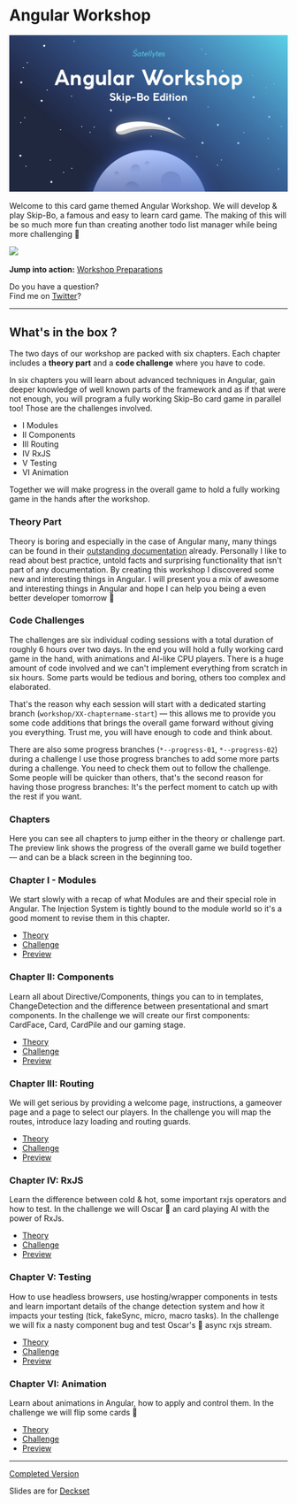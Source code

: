 # Angular Workshop
![](images/intro.jpg)

Welcome to this card game themed Angular Workshop. We will develop & play Skip-Bo, a famous and easy to learn card game. The making of this will be so much more fun than creating another todo list manager while being more challenging 💪

![](images/preview.gif)

**Jump into action:** [Workshop Preparations](docs/preparations.md)

Do you have a question?<br> Find me on [Twitter](https://twitter.com/deluxee)?

---

## What's in the box ?
The two days of our workshop are packed with six chapters. Each chapter includes a **theory part** and a **code challenge** where you have to code.

In six chapters you will learn about advanced techniques in Angular, gain deeper knowledge of well known parts of the framework and as if that were not enough, you will program a fully working Skip-Bo card game in parallel too! Those are the challenges involved.

+ I Modules
+ II Components
+ III Routing
+ IV RxJS
+ V Testing
+ VI Animation

Together we will make progress in the overall game to hold a fully working game in the hands after the workshop.

### Theory Part
Theory is boring and especially in the case of Angular many, many things can be found in their [outstanding documentation](https://angular.io/docs) already. Personally I like to read about best practice, untold facts and surprising functionality that isn't part of any documentation. By creating this workshop I discovered some new and interesting things in Angular. I will present you a mix of awesome and interesting things in Angular and hope I can help you being a even better developer tomorrow 💪

### Code Challenges
The challenges are six individual coding sessions with a total duration of roughly 6 hours over two days. In the end you will hold a fully working card game in the hand, with animations and AI-like CPU players. There is a huge amount of code involved and we can't implement everything from scratch in six hours. Some parts would be tedious and boring, others too complex and elaborated.

That's the reason why each session will start with a dedicated starting branch (`workshop/XX-chaptername-start`) — this allows me to provide you some code additions that brings the overall game forward without giving you everything. Trust me, you will have enough to code and think about.

There are also some progress branches (`*--progress-01`, `*--progress-02`) during a challenge  I use those progress branches to add some more parts during a challenge. You need to check them out to follow the challenge. Some people will be quicker than others, that's the second reason for having those progress branches: It's the perfect moment to catch up with the rest if you want.

### Chapters
Here you can see all chapters to jump either in the theory or challenge part. The preview link shows the progress of the overall game we build together — and can be a black screen in the beginning too.

### Chapter I - Modules
We start slowly with a recap of what Modules are and their special role in Angular. The Injection System is tightly bound to the module world so it's a good moment to revise them in this chapter.

+ [Theory](docs/theory/01-modules.md)
+ [Challenge](docs/challenges/01-modules.md)
+ [Preview](https://5c01159cf6d5ea7fb5133562--skipbo-angular-workshop.netlify.com/)

### Chapter II: Components
Learn all about Directive/Components, things you can to in templates, ChangeDetection and the difference between presentational and smart components. In the challenge we will create our first components: CardFace, Card, CardPile and our gaming stage.

+ [Theory](docs/theory/02-components.md)
+ [Challenge](docs/challenges/02-components.md)
+ [Preview](https://5c0115b29a063f180bf0dcf5--skipbo-angular-workshop.netlify.com/)

### Chapter III: Routing
We will get serious by providing a welcome page, instructions, a gameover page and a page to select our players. In the challenge you will map the routes, introduce lazy loading and routing guards.

+ [Theory](docs/theory/03-routing.md)
+ [Challenge](docs/challenges/03-routing.md)
+ [Preview](https://5c01469405c41743336caefd--skipbo-angular-workshop.netlify.com/)

### Chapter IV: RxJS
Learn the difference between cold & hot, some important rxjs operators and how to test. In the challenge we will Oscar 🐙 an card playing AI with the power of RxJs.

+ [Theory](docs/theory/04-rxjs.md)
+ [Challenge](docs/challenges/04-rxjs.md)
+ [Preview](https://5c03b6c1e5cd161924fc7252--skipbo-angular-workshop.netlify.com/welcome)

### Chapter V: Testing
How to use headless browsers, use hosting/wrapper components in tests and learn important details of the change detection system and how it impacts your testing (tick, fakeSync, micro, macro tasks). In the challenge we will fix a nasty component bug and test Oscar's 🐙 async rxjs stream.

+ [Theory](docs/theory/05-testing.md)
+ [Challenge](docs/challenges/05-testing.md)
+ [Preview](https://5c0115fa9a063f180bf0dd48--skipbo-angular-workshop.netlify.com/welcome)

### Chapter VI: Animation
Learn about animations in Angular, how to apply and control them. In the challenge we will flip some cards 🙌

+ [Theory](docs/theory/06-animation.md)
+ [Challenge](docs/challenges/06-animation.md)
+ [Preview](https://5c0115fa9a063f180bf0dd48--skipbo-angular-workshop.netlify.com/welcome)


---

[Completed Version](https://skipbo-angular-workshop.netlify.com/)

Slides are for [Deckset](https://www.deckset.com/)
